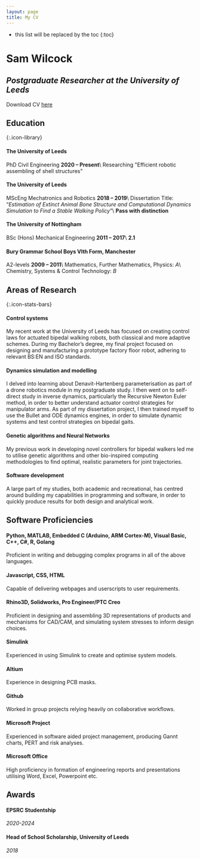 ```yaml
---
layout: page
title: My CV
---
```


* this list will be replaced by the toc
{:toc}

<h1>Sam Wilcock</h1>
<h2><i>Postgraduate Researcher at the University of Leeds</i></h2>

Download CV [here](assets/documents/CV.pdf)

## Education
{:.icon-library}

#### The University of Leeds
PhD Civil Engineering        **2020 – Present**\\
Researching "Efficient robotic assembling of shell structures"


#### The University of Leeds
MScEng Mechatronics and Robotics        **2018 – 2019**\\
Dissertation Title: “*Estimation of Extinct Animal Bone Structure and
Computational Dynamics Simulation to Find a Stable Walking Policy*”\\
**Pass with distinction**


#### The University of Nottingham
BSc (Hons) Mechanical Engineering       **2011 – 2017**\\
**2.1** 


#### Bury Grammar School Boys VIth Form, Manchester
A2-levels        **2009 – 2011**\\
Mathematics, Further Mathematics, Physics: *A*\\
Chemistry, Systems & Control Technology: *B*


## Areas of Research
{:.icon-stats-bars}
#### Control systems
My recent work at the University of Leeds has focused on creating control laws for actuated bipedal walking robots, both classical and more adaptive schemes. During my Bachelor’s degree, my final project focused on designing and manufacturing a prototype factory floor robot, adhering to relevant BS:EN and ISO standards.

#### Dynamics simulation and modelling
I delved into learning about Denavit-Hartenberg parameterisation as part of a drone robotics module in my postgraduate study. I then went on to self-direct study in inverse dynamics, particularly the Recursive Newton Euler method, in order to better understand actuator control strategies for manipulator arms. As part of my dissertation project, I then trained myself to use the Bullet and ODE dynamics engines, in order to simulate dynamic systems and test control strategies on bipedal gaits.


#### Genetic algorithms and Neural Networks
My previous work in developing novel controllers for bipedal walkers led me to utilise genetic algorithms and other bio-inspired computing methodologies to find optimal,
realistic parameters for joint trajectories.


#### Software development
A large part of my studies, both academic and recreational, has centred around building my capabilities in programming and software, in order to quickly produce results for both design and analytical work.


## Software Proficiencies
#### Python, MATLAB, Embedded C (Arduino, ARM Cortex-M), Visual Basic, C++, C#, R, Golang
Proficient in writing and debugging complex programs in all of the above languages.

#### Javascript, CSS, HTML
Capable of delivering webpages and userscripts to user requirements.

#### Rhino3D, Solidworks, Pro Engineer/PTC Creo
Proficient in designing and assembling 3D representations of products and mechanisms for CAD/CAM, and simulating system stresses to inform design choices.

#### Simulink
Experienced in using Simulink to create and optimise system models.

#### Altium
Experience in designing PCB masks.

#### Github
Worked in group projects relying heavily on collaborative workflows.

#### Microsoft Project
Experienced in software aided project management, producing Gannt charts, PERT and risk analyses.

#### Microsoft Office
High proficiency in formation of engineering reports and presentations utilising Word, Excel, Powerpoint etc.


## Awards
#### EPSRC Studentship
*2020-2024*

#### Head of School Scholarship, University of Leeds
*2018*
